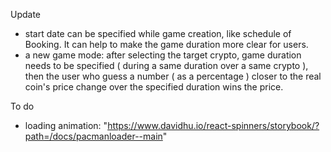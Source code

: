 Update
- start date can be specified while game creation, like schedule of Booking. It can help to make the game duration more clear for users.
- a new game mode: after selecting the target crypto, game duration needs to be specified ( during a same duration over a same crypto ), then the user who guess a number ( as a percentage ) closer to the real coin's price change over the specified duration wins the price.

To do
- loading animation: "https://www.davidhu.io/react-spinners/storybook/?path=/docs/pacmanloader--main"
